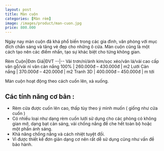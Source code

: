 ```yaml
---
layout: post
title: Màn cuộn
categories: [Màn rèm]
image: /images/product/man-cuon.jpg
price: 800.000
---
```


Ngày nay màn cuộn đã khá phổ biến trong các gia đình, văn phòng với mục đích chắn sáng và tăng vẻ đẹp cho những ô cửa. Màn cuộn cũng là một cách tạo nên các điểm nhấn, tạo sự khác biệt cho từng không gian.

Rèm Cuộn|Đơn Giá|ĐVT
--|--
Vải trơn/nỉ/ánh kim/sọc xéo/vân lá/vải cao cấp vân gỗ/vải nỉ vân cản nắng 100% | 260.000đ – 430.000đ | m2
Lưới Cản nắng | 370.000đ – 420.000đ | m2
Tranh 3D | 400.000đ – 450.000đ | m tới

Màn cuộn hoạt động theo cách cuốn lên, xả xuống.

## Các tính năng cơ bản :

- Rèm cửa được cuốn lên cao, thấp tùy theo ý mình muốn ( giống như cửa cuốn )
- Có nhiều loại như dạng rèm cuốn lưới sử dụng cho các phòng có không gian mở, dạng bạt cản sáng, vải chống nắng để che hết toàn bộ hoặc một phần ánh sáng.
- Khả năng chống nắng và cách nhiệt tuyệt đối.
- Vì được thiết kế đơn giản dạng cơ nên rất dễ sử dụng cũng như vấn đề bảo hành.